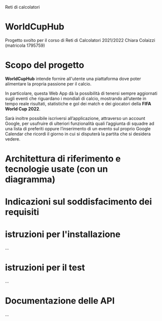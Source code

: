 Reti di calcolatori

# WorldCupHub #
Progetto svolto per il corso di Reti di Calcolatori 2021/2022
Chiara Colaizzi (matricola 1795759)

# Scopo del progetto #
**WorldCupHub** intende fornire all'utente una piattaforma dove poter alimentare la propria passione per il calcio. 

In particolare, questa Web App dà la possibilità di tenersi sempre aggiornati sugli eventi che riguardano i mondiali di calcio, mostrando all’utente in tempo reale risultati, statistiche e gol dei match e dei giocatori della **FIFA World Cup 2022**.

Sarà inoltre possibile iscriversi all’applicazione, attraverso un account Google, per usufruire di ulteriori funzionalità quali l’aggiunta di squadre ad una lista di
preferiti oppure l’inserimento di un evento sul proprio Google Calendar che ricordi il giorno in cui si disputerà la partita che si desidera vedere.


# Architettura di riferimento e tecnologie usate (con un diagramma)


# Indicazioni sul soddisfacimento dei requisiti


# istruzioni per l'installazione
...

# istruzioni per il test
...

# Documentazione delle API
...
